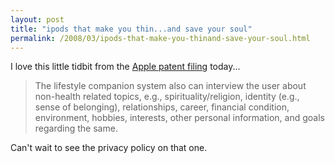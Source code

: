 ```yaml
---
layout: post
title: "ipods that make you thin...and save your soul"
permalink: /2008/03/ipods-that-make-you-thinand-save-your-soul.html
---
```


<p>I love this little tidbit from the <a href="http://www.appleinsider.com/articles/08/03/27/apple_developing_full_fledge_digital_lifestyle_fitness_companion.html">Apple patent filing</a> today...</p><blockquote>
The lifestyle companion system also can interview the user about non-health related topics, e.g., spirituality/religion, identity (e.g., sense of belonging), relationships, career, financial condition, environment, hobbies, interests, other personal information, and goals regarding the same.&#0160;
</blockquote>

<p>Can&#39;t wait to see the privacy policy on that one.</p>


